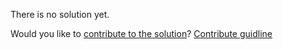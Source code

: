
There is no solution yet.

Would you like to [contribute to the solution](https://github.com/BFEdev/BFE.dev-solutions/blob/main/question/what-are-you-learning-right-now_en.md)? [Contribute guidline](https://github.com/BFEdev/BFE.dev-solutions#how-to-contribute)
